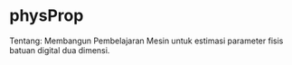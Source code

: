 # physProp

Tentang:
Membangun Pembelajaran Mesin untuk estimasi parameter fisis batuan
digital dua dimensi.
